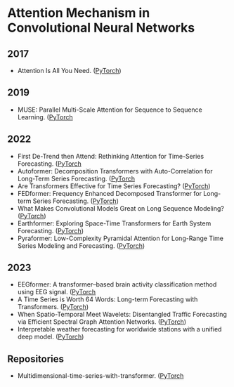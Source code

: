 # Attention Mechanism in Convolutional Neural Networks


## 2017
* Attention Is All You Need. ([PyTorch](https://github.com/maxjcohen/transformer))


## 2019
* MUSE: Parallel Multi-Scale Attention for Sequence to Sequence Learning. ([PyTorch](https://github.com/lancopku/Prime)


## 2022
* First De-Trend then Attend: Rethinking Attention for Time-Series Forecasting. ([PyTorch](https://github.com/BeBeYourLove/TDformer)
* Autoformer: Decomposition Transformers with Auto-Correlation for Long-Term Series Forecasting. ([PyTorch](https://github.com/thuml/Autoformer)
* Are Transformers Effective for Time Series Forecasting? ([PyTorch](https://github.com/cure-lab/LTSF-Linear))
* FEDformer: Frequency Enhanced Decomposed Transformer for Long-term Series Forecasting. ([PyTorch](https://github.com/MAZiqing/FEDformer))
* What Makes Convolutional Models Great on Long Sequence Modeling? ([PyTorch](https://github.com/ctlllll/SGConv))
* Earthformer: Exploring Space-Time Transformers for Earth System Forecasting. ([PyTorch](https://github.com/MAZiqing/Earth-Pointformer))
* Pyraformer: Low-Complexity Pyramidal Attention for Long-Range Time Series Modeling and Forecasting. ([PyTorch](https://github.com/ant-research/Pyraformer))


## 2023
* EEGformer: A transformer–based brain activity classification method using EEG signal. ([PyTorch](https://github.com/xuxiaoooo/MAST)
* A Time Series is Worth 64 Words: Long-term Forecasting with Transformers. ([PyTorch](https://github.com/yuqinie98/PatchTST))
* When Spatio-Temporal Meet Wavelets: Disentangled Traffic Forecasting via Efficient Spectral Graph Attention Networks. ([PyTorch](https://github.com/LMissher/STWave))
* Interpretable weather forecasting for worldwide stations with a unified deep model. ([PyTorch](https://github.com/thuml/Corrformer))


## Repositories
* Multidimensional-time-series-with-transformer. ([PyTorch](https://github.com/RuifMaxx/Multidimensional-time-series-with-transformer)


